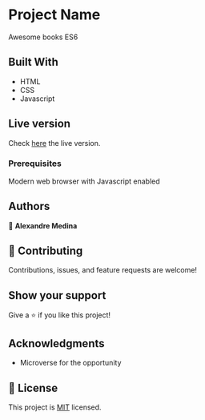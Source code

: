 # Project Name

Awesome books ES6

## Built With

- HTML
- CSS
- Javascript

## Live version
Check [here](https://alexmedinasf.github.io/awesome-books-es6/) the live version.

### Prerequisites

Modern web browser with Javascript enabled

## Authors

👤 **Alexandre Medina**


## 🤝 Contributing

Contributions, issues, and feature requests are welcome!


## Show your support

Give a ⭐️ if you like this project!

## Acknowledgments

- Microverse for the opportunity

## 📝 License

This project is [MIT](./MIT.md) licensed.
